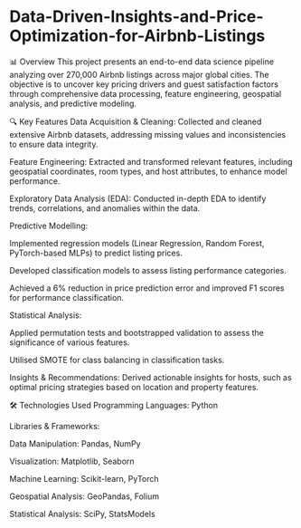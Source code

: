 # Data-Driven-Insights-and-Price-Optimization-for-Airbnb-Listings

📊 Overview
This project presents an end-to-end data science pipeline analyzing over 270,000 Airbnb listings across major global cities. The objective is to uncover key pricing drivers and guest satisfaction factors through comprehensive data processing, feature engineering, geospatial analysis, and predictive modeling.

🔍 Key Features
Data Acquisition & Cleaning: Collected and cleaned extensive Airbnb datasets, addressing missing values and inconsistencies to ensure data integrity.

Feature Engineering: Extracted and transformed relevant features, including geospatial coordinates, room types, and host attributes, to enhance model performance.

Exploratory Data Analysis (EDA): Conducted in-depth EDA to identify trends, correlations, and anomalies within the data.

Predictive Modelling:

Implemented regression models (Linear Regression, Random Forest, PyTorch-based MLPs) to predict listing prices.

Developed classification models to assess listing performance categories.

Achieved a 6% reduction in price prediction error and improved F1 scores for performance classification.

Statistical Analysis:

Applied permutation tests and bootstrapped validation to assess the significance of various features.

Utilised SMOTE for class balancing in classification tasks.

Insights & Recommendations: Derived actionable insights for hosts, such as optimal pricing strategies based on location and property features.

🛠️ Technologies Used
Programming Languages: Python

Libraries & Frameworks:

Data Manipulation: Pandas, NumPy

Visualization: Matplotlib, Seaborn

Machine Learning: Scikit-learn, PyTorch

Geospatial Analysis: GeoPandas, Folium

Statistical Analysis: SciPy, StatsModels
